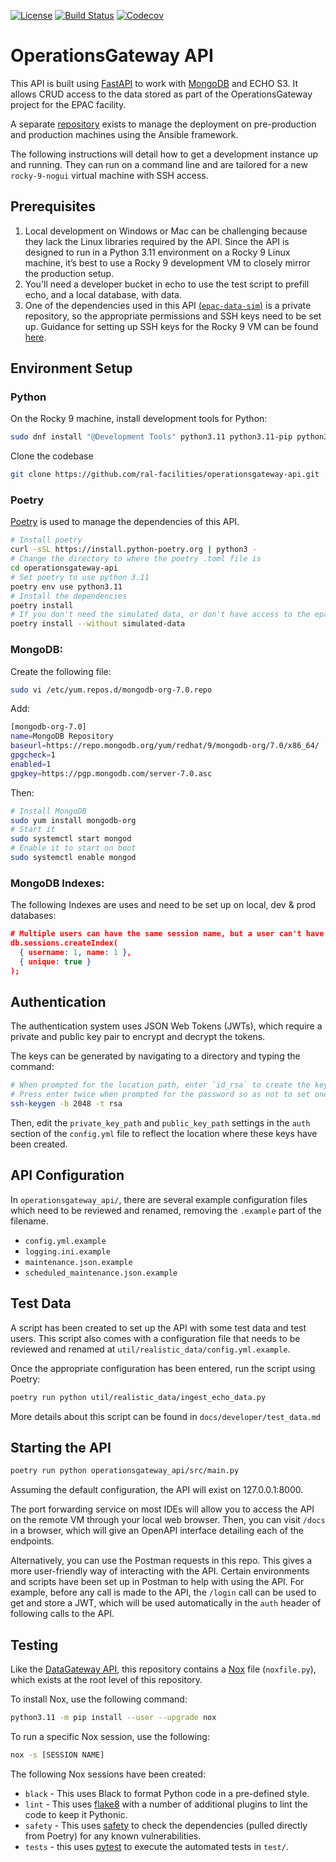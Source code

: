 [![License](https://img.shields.io/badge/License-Apache_2.0-blue.svg)](https://opensource.org/licenses/Apache-2.0)
[![Build Status](https://github.com/ral-facilities/operationsgateway-api/workflows/CI/badge.svg?branch=main)](https://github.com/ral-facilities/operationsgateway-api/actions?query=workflow%3A%22CI%22)
[![Codecov](https://codecov.io/gh/ral-facilities/operationsgateway-api/branch/main/graph/badge.svg)](https://codecov.io/gh/ral-facilities/operationsgateway-api)


# OperationsGateway API
This API is built using [FastAPI](https://fastapi.tiangolo.com/) to work with [MongoDB](https://www.mongodb.com/) and ECHO S3. It allows CRUD access to the data stored as part of the OperationsGateway project for the EPAC facility.

A separate [repository](https://github.com/ral-facilities/operationsgateway-ansible) exists to manage the deployment on pre-production and production machines using the Ansible framework.

The following instructions will detail how to get a development instance up and running. They can run on a command line and are tailored for a new `rocky-9-nogui` virtual machine with SSH access.

## Prerequisites

1) Local development on Windows or Mac can be challenging because they lack the Linux libraries required by the API. Since the API is designed to run in a Python 3.11 environment on a Rocky 9 Linux machine, it’s best to use a Rocky 9 development VM to closely mirror the production setup.
2) You'll need a developer bucket in echo to use the test script to prefill echo, and a local database, with data.
3) One of the dependencies used in this API [(`epac-data-sim`)](https://github.com/CentralLaserFacility/EPAC-DataSim) is a private repository, so the appropriate permissions and SSH keys need to be set up. Guidance for setting up SSH keys for the Rocky 9 VM can be found [here](https://docs.github.com/en/authentication/connecting-to-github-with-ssh/generating-a-new-ssh-key-and-adding-it-to-the-ssh-agent?platform=linux).


## Environment Setup

### Python

On the Rocky 9 machine, install development tools for Python:

```bash
sudo dnf install "@Development Tools" python3.11 python3.11-pip python3.11-setuptools python3.11-devel openldap-devel git
```

Clone the codebase

```bash
git clone https://github.com/ral-facilities/operationsgateway-api.git
```

### Poetry

[Poetry](https://python-poetry.org/) is used to manage the dependencies of this API.

```bash
# Install poetry
curl -sSL https://install.python-poetry.org | python3 -
# Change the directory to where the poetry .toml file is
cd operationsgateway-api
# Set poetry to use python 3.11
poetry env use python3.11
# Install the dependencies
poetry install
# If you don't need the simulated data, or don't have access to the epac repo...
poetry install --without simulated-data
```

### MongoDB:

Create the following file:

```bash
sudo vi /etc/yum.repos.d/mongodb-org-7.0.repo
```

Add:

```bash
[mongodb-org-7.0]
name=MongoDB Repository
baseurl=https://repo.mongodb.org/yum/redhat/9/mongodb-org/7.0/x86_64/
gpgcheck=1
enabled=1
gpgkey=https://pgp.mongodb.com/server-7.0.asc
```

Then:

```bash
# Install MongoDB
sudo yum install mongodb-org
# Start it
sudo systemctl start mongod
# Enable it to start on boot
sudo systemctl enable mongod
```
### MongoDB Indexes:
The following Indexes are uses and need to be set up on local, dev & prod databases:

```json
# Multiple users can have the same session name, but a user can't have two sessions with the same name.
db.sessions.createIndex(
  { username: 1, name: 1 },
  { unique: true }
);
```
## Authentication

The authentication system uses JSON Web Tokens (JWTs), which require a private and public key pair to encrypt and decrypt the tokens.

The keys can be generated by navigating to a directory and typing the command:

```bash
# When prompted for the location path, enter `id_rsa` to create the keys in the current directory rather than in your home directory.
# Press enter twice when prompted for the password so as not to set one.
ssh-keygen -b 2048 -t rsa
```

Then, edit the ```private_key_path``` and ```public_key_path``` settings in the ```auth``` section of the ```config.yml``` file to reflect the location where these keys have been created.

## API Configuration

In `operationsgateway_api/`, there are several example configuration files which need to be reviewed and renamed, removing the `.example` part of the filename.

- `config.yml.example`
- `logging.ini.example`
- `maintenance.json.example`
- `scheduled_maintenance.json.example`

## Test Data

A script has been created to set up the API with some test data and test users. This script also comes with a configuration file that needs to be reviewed and renamed at `util/realistic_data/config.yml.example`.

Once the appropriate configuration has been entered, run the script using Poetry:

```bash
poetry run python util/realistic_data/ingest_echo_data.py
```

More details about this script can be found in `docs/developer/test_data.md`

## Starting the API

```bash
poetry run python operationsgateway_api/src/main.py
```

Assuming the default configuration, the API will exist on 127.0.0.1:8000.

The port forwarding service on most IDEs will allow you to access the API on the remote VM through your local web browser. Then, you can visit `/docs` in a browser, which will give an OpenAPI interface detailing each of the endpoints.

Alternatively, you can use the Postman requests in this repo. This gives a more user-friendly way of interacting with the API. Certain environments and scripts have been set up in Postman to help with using the API. For example, before any call is made to the API, the `/login` call can be used to get and store a JWT, which will be used automatically in the `auth` header of following calls to the API.

## Testing

Like the [DataGateway API](https://github.com/ral-facilities/datagateway-api), this repository contains a [Nox](https://nox.thea.codes) file (`noxfile.py`), which exists at the root level of this repository.

To install Nox, use the following command:

```bash
python3.11 -m pip install --user --upgrade nox
```

To run a specific Nox session, use the following:

```bash
nox -s [SESSION NAME]
```

The following Nox sessions have been created:

- `black` - This uses Black to format Python code in a pre-defined style.
- `lint` - This uses [flake8](https://flake8.pycqa.org/en/latest/) with a number of additional plugins to lint the code to keep it Pythonic.
- `safety` - This uses [safety](https://github.com/pyupio/safety) to check the dependencies (pulled directly from Poetry) for any known vulnerabilities.
- `tests` - this uses [pytest](https://docs.pytest.org/en/stable/) to execute the automated tests in `test/`.

